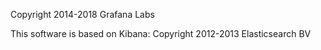 
Copyright 2014-2018 Grafana Labs

This software is based on Kibana: 
Copyright 2012-2013 Elasticsearch BV

